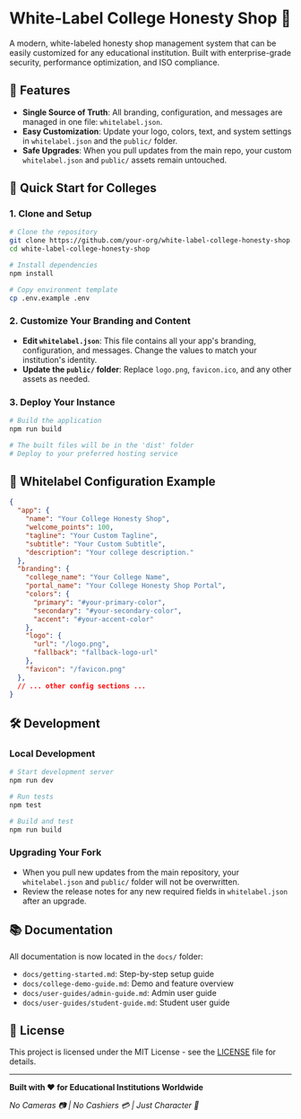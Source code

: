 # White-Label College Honesty Shop 🏫

A modern, white-labeled honesty shop management system that can be easily customized for any educational institution. Built with enterprise-grade security, performance optimization, and ISO compliance.

## 🌟 Features

- **Single Source of Truth**: All branding, configuration, and messages are managed in one file: `whitelabel.json`.
- **Easy Customization**: Update your logo, colors, text, and system settings in `whitelabel.json` and the `public/` folder.
- **Safe Upgrades**: When you pull updates from the main repo, your custom `whitelabel.json` and `public/` assets remain untouched.

## 🚀 Quick Start for Colleges

### 1. Clone and Setup
```bash
# Clone the repository
git clone https://github.com/your-org/white-label-college-honesty-shop.git
cd white-label-college-honesty-shop

# Install dependencies
npm install

# Copy environment template
cp .env.example .env
```

### 2. Customize Your Branding and Content

- **Edit `whitelabel.json`**: This file contains all your app's branding, configuration, and messages. Change the values to match your institution's identity.
- **Update the `public/` folder**: Replace `logo.png`, `favicon.ico`, and any other assets as needed.

### 3. Deploy Your Instance

```bash
# Build the application
npm run build

# The built files will be in the 'dist' folder
# Deploy to your preferred hosting service
```

## 📝 Whitelabel Configuration Example

```json
{
  "app": {
    "name": "Your College Honesty Shop",
    "welcome_points": 100,
    "tagline": "Your Custom Tagline",
    "subtitle": "Your Custom Subtitle",
    "description": "Your college description."
  },
  "branding": {
    "college_name": "Your College Name",
    "portal_name": "Your College Honesty Shop Portal",
    "colors": {
      "primary": "#your-primary-color",
      "secondary": "#your-secondary-color",
      "accent": "#your-accent-color"
    },
    "logo": {
      "url": "/logo.png",
      "fallback": "fallback-logo-url"
    },
    "favicon": "/favicon.png"
  },
  // ... other config sections ...
}
```

## 🛠️ Development

### Local Development
```bash
# Start development server
npm run dev

# Run tests
npm test

# Build and test
npm run build
```

### Upgrading Your Fork
- When you pull new updates from the main repository, your `whitelabel.json` and `public/` folder will not be overwritten.
- Review the release notes for any new required fields in `whitelabel.json` after an upgrade.

## 📚 Documentation

All documentation is now located in the `docs/` folder:
- `docs/getting-started.md`: Step-by-step setup guide
- `docs/college-demo-guide.md`: Demo and feature overview
- `docs/user-guides/admin-guide.md`: Admin user guide
- `docs/user-guides/student-guide.md`: Student user guide

## 📄 License

This project is licensed under the MIT License - see the [LICENSE](LICENSE) file for details.

---

**Built with ❤️ for Educational Institutions Worldwide**

*No Cameras 📷 | No Cashiers 💳 | Just Character 🫡*